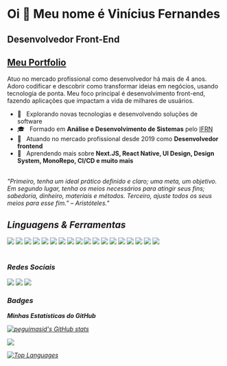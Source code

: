 # Oi 👋 Meu nome é Vinícius Fernandes


Desenvolvedor Front-End
----------------------

## [Meu Portfolio](https://portfolio-viniciusfernandes.vercel.app)

Atuo no mercado profissional como desenvolvedor há mais de 4 anos. Adoro codificar e descobrir como transformar ideias em negócios, usando tecnologia de ponta. Meu foco principal é desenvolvimento front-end, fazendo aplicações que impactam a vida de milhares de usuários.

* 🤔 &nbsp; Explorando novas tecnologias e desenvolvendo soluções de software
* 🎓 &nbsp; Formado em **Análise e Desenvolvimento de Sistemas** pelo <a href="https://portal.ifrn.edu.br/ensino/cursos/cursos-de-graduacao/tecnologia/tecnologia-em-analise-e-desenvolvimento-de-sistemas/view">IFRN</a>
* 💼 &nbsp; Atuando no mercado profissional desde 2019 como **Desenvolvedor frontend**
* 🌱 &nbsp; Aprendendo mais sobre **Next.JS, React Native, UI Design, Design System, MonoRepo, CI/CD e muito mais**

<br />

<i>
"Primeiro, tenha um ideal prático definido e claro; uma meta, um objetivo. Em segundo lugar, tenha os meios necessários para atingir seus fins; sabedoria, dinheiro, materiais e métodos. Terceiro, ajuste todos os seus meios para esse fim.” – Aristóteles."
<i/>

## Linguagens & Ferramentas

<div style="display: inline_block">
<img src="https://img.shields.io/badge/HTML-e34c26?style=for-the-badge&logo=html5&logoColor=white">
<img src="https://img.shields.io/badge/CSS-264de4?style=for-the-badge&logo=css3&logoColor=white">
<img src="https://img.shields.io/badge/JavaScript-F7DF1E?style=for-the-badge&logo=javascript&logoColor=black">
<img src="https://img.shields.io/badge/TypeScript-007ACC?style=for-the-badge&logo=typescript&logoColor=white">
<img src="https://img.shields.io/badge/React-20232A?style=for-the-badge&logo=react&logoColor=61DAFB">
<img src="https://img.shields.io/badge/React_Native-20232A?style=for-the-badge&logo=react&logoColor=61DAFB">
<img src="https://img.shields.io/badge/React_Router-CA4245?style=for-the-badge&logo=react-router&logoColor=white">
<img src="https://img.shields.io/badge/React_Query-ef4444?style=for-the-badge&logo=react-query&logoColor=white">
<img src="https://img.shields.io/badge/Redux-593D88?style=for-the-badge&logo=redux&logoColor=white">
<img src="https://img.shields.io/badge/Material--UI-0081CB?style=for-the-badge&logo=material-ui&logoColor=white">
<img src="https://img.shields.io/badge/styled--components-DB7093?style=for-the-badge&logo=styled-components&logoColor=white">
<img src="https://img.shields.io/badge/Tailwind_CSS-38B2AC?style=for-the-badge&logo=tailwind-css&logoColor=white">
<img src="https://img.shields.io/badge/Supabase-2b825b?style=for-the-badge&logo=supabase&logoColor=white">
<img src="https://img.shields.io/badge/Prisma-3982CE?style=for-the-badge&logo=Prisma&logoColor=white">
<img src="https://img.shields.io/badge/eslint-3A33D1?style=for-the-badge&logo=eslint&logoColor=white">
<img src="https://img.shields.io/badge/Next.js-000000?style=for-the-badge&logo=vercel&logoColor=white">
<img src="https://img.shields.io/badge/Remix.run-DB005B?style=for-the-badge&logo=remix&logoColor=white">
<img src="https://img.shields.io/badge/Figma-A259FF?style=for-the-badge&logo=figma&logoColor=white">
</div>
</br>

### Redes Sociais

<p>
<a href="https://instagram.com/fernandesv_" target="_blank"><img src="https://img.shields.io/badge/-Instagram-%23E4405F?style=for-the-badge&logo=instagram&logoColor=white" target="_blank"></a>
<a href="https://www.linkedin.com/in/vinicius-fernandes-3a6686139" target="_blank"><img src="https://img.shields.io/badge/-LinkedIn-%230077B5?style=for-the-badge&logo=linkedin&logoColor=white" target="_blank"></a> 
<a href = "mailto:vinicius.dev.contact@gmail.com"><img src="https://img.shields.io/badge/-Gmail-%23333?style=for-the-badge&logo=gmail&logoColor=white" target="_blank"></a>
</p>

### Badges

<b>Minhas Estatísticas do GitHub</b>

<a href="http://www.github.com/fernandes-vinicius"><img src="https://github-readme-stats-peguimasid.vercel.app/api?username=fernandes-vinicius&show_icons=true&hide=&count_private=true&title_color=3382ed&text_color=ffffff&icon_color=3382ed&bg_color=171717&hide_border=true&show_icons=true" alt="peguimasid's GitHub stats" /></a>

<a href="http://www.github.com/fernandes-vinicius"><img src="https://github-readme-streak-stats.herokuapp.com/?user=fernandes-vinicius&stroke=ffffff&background=171717&ring=3382ed&fire=3382ed&currStreakNum=ffffff&currStreakLabel=3382ed&sideNums=ffffff&sideLabels=ffffff&dates=ffffff&hide_border=true" /></a>

<a href="https://github.com/fernandes-vinicius" align="left"><img src="https://github-readme-stats-peguimasid.vercel.app/api/top-langs/?username=fernandes-vinicius&layout=compact&title_color=3382ed&hide=css,objective-c,html&text_color=ffffff&icon_color=3382ed&bg_color=171717&hide_border=true&locale=en&custom_title=Top%20%Languages" alt="Top Languages" /></a>
